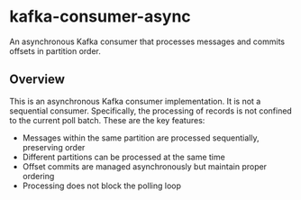 # kafka-consumer-async

An asynchronous Kafka consumer that processes messages and commits offsets in partition order.


## Overview

This is an asynchronous Kafka consumer implementation. It is not a sequential consumer. Specifically, the processing of
records is not confined to the current poll batch. These are the key features:

* Messages within the same partition are processed sequentially, preserving order
* Different partitions can be processed at the same time
* Offset commits are managed asynchronously but maintain proper ordering
* Processing does not block the polling loop
